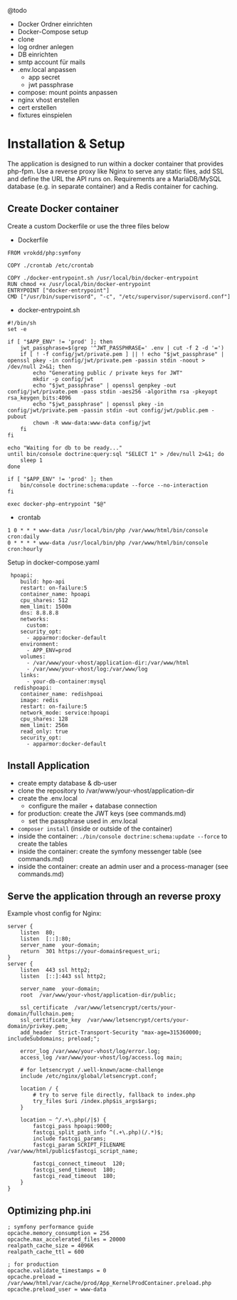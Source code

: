 @todo
* Docker Ordner einrichten
* Docker-Compose setup
* clone
* log ordner anlegen
* DB einrichten
* smtp account für mails
* .env.local anpassen
  * app secret
  * jwt passphrase
* compose: mount points anpassen
* nginx vhost erstellen
* cert erstellen
* fixtures einspielen

# Installation & Setup

The application is designed to run within a docker container that provides
php-fpm. Use a reverse proxy like Nginx to serve any static files, add SSL and
define the URL the API runs on.
Requirements are a MariaDB/MySQL database (e.g. in separate container) and
a Redis container for caching.

## Create Docker container

Create a custom Dockerfile or use the three files below

* Dockerfile
```
FROM vrokdd/php:symfony

COPY ./crontab /etc/crontab

COPY ./docker-entrypoint.sh /usr/local/bin/docker-entrypoint
RUN chmod +x /usr/local/bin/docker-entrypoint
ENTRYPOINT ["docker-entrypoint"]
CMD ["/usr/bin/supervisord", "-c", "/etc/supervisor/supervisord.conf"]
```

* docker-entrypoint.sh
```
#!/bin/sh
set -e

if [ "$APP_ENV" != 'prod' ]; then
    jwt_passphrase=$(grep '^JWT_PASSPHRASE=' .env | cut -f 2 -d '=')
    if [ ! -f config/jwt/private.pem ] || ! echo "$jwt_passphrase" | openssl pkey -in config/jwt/private.pem -passin stdin -noout > /dev/null 2>&1; then
        echo "Generating public / private keys for JWT"
        mkdir -p config/jwt
        echo "$jwt_passphrase" | openssl genpkey -out config/jwt/private.pem -pass stdin -aes256 -algorithm rsa -pkeyopt rsa_keygen_bits:4096
        echo "$jwt_passphrase" | openssl pkey -in config/jwt/private.pem -passin stdin -out config/jwt/public.pem -pubout
        chown -R www-data:www-data config/jwt
    fi
fi

echo "Waiting for db to be ready..."
until bin/console doctrine:query:sql "SELECT 1" > /dev/null 2>&1; do
    sleep 1
done

if [ "$APP_ENV" != 'prod' ]; then
    bin/console doctrine:schema:update --force --no-interaction
fi

exec docker-php-entrypoint "$@"
```

* crontab
```
1 0 * * * www-data /usr/local/bin/php /var/www/html/bin/console cron:daily
0 * * * * www-data /usr/local/bin/php /var/www/html/bin/console cron:hourly
```

Setup in docker-compose.yaml
```
 hpoapi:
    build: hpo-api
    restart: on-failure:5
    container_name: hpoapi
    cpu_shares: 512
    mem_limit: 1500m
    dns: 8.8.8.8
    networks:
      custom:
    security_opt:
      - apparmor:docker-default
    environment:
      - APP_ENV=prod
    volumes:
      - /var/www/your-vhost/application-dir:/var/www/html
      - /var/www/your-vhost/log:/var/www/log
    links:
      - your-db-container:mysql
  redishpoapi:
    container_name: redishpoai
    image: redis
    restart: on-failure:5
    network_mode: service:hpoapi
    cpu_shares: 128
    mem_limit: 256m
    read_only: true
    security_opt:
      - apparmor:docker-default
```

## Install Application
* create empty database & db-user 
* clone the repository to /var/www/your-vhost/application-dir
* create the .env.local
  * configure the mailer + database connection
* for production: create the JWT keys (see commands.md)
  * set the passphrase used in .env.local
* `composer install` (inside or outside of the container)
* inside the container: `./bin/console doctrine:schema:update --force` to
  create the tables
* inside the container: create the symfony messenger table (see commands.md)
* inside the container: create an admin user and a process-manager (see commands.md)

## Serve the application through an reverse proxy

Example vhost config for Nginx:
```
server {
    listen  80;
    listen  [::]:80;
    server_name  your-domain;
    return  301 https://your-domain$request_uri;
}
server {
    listen  443 ssl http2;
    listen  [::]:443 ssl http2;

    server_name  your-domain;
    root  /var/www/your-vhost/application-dir/public;

    ssl_certificate  /var/www/letsencrypt/certs/your-domain/fullchain.pem;
    ssl_certificate_key  /var/www/letsencrypt/certs/your-domain/privkey.pem;
    add_header  Strict-Transport-Security "max-age=315360000; includeSubdomains; preload;";

    error_log /var/www/your-vhost/log/error.log;
    access_log /var/www/your-vhost/log/access.log main;

    # for letsencrypt /.well-known/acme-challenge
    include /etc/nginx/global/letsencrypt.conf;

    location / {
        # try to serve file directly, fallback to index.php
        try_files $uri /index.php$is_args$args;
    }

    location ~ ^/.+\.php(/|$) {
        fastcgi_pass hpoapi:9000;
        fastcgi_split_path_info ^(.+\.php)(/.*)$;
        include fastcgi_params;
        fastcgi_param SCRIPT_FILENAME /var/www/html/public$fastcgi_script_name;

        fastcgi_connect_timeout  120;
        fastcgi_send_timeout  180;
        fastcgi_read_timeout  180;
    }
}
```

## Optimizing php.ini
```
; symfony performance guide
opcache.memory_consumption = 256
opcache.max_accelerated_files = 20000
realpath_cache_size = 4096K
realpath_cache_ttl = 600

; for production
opcache.validate_timestamps = 0
opcache.preload = /var/www/html/var/cache/prod/App_KernelProdContainer.preload.php
opcache.preload_user = www-data
```